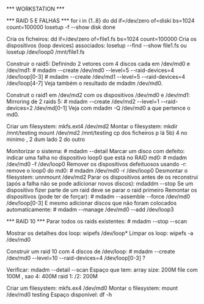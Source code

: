 *** WORKSTATION ***

*** RAID 5 E FALHAS ***
for i in {1..8}
do
	dd if=/dev/zero of=diski bs=1024 count=100000
	losetup -f --show disk
done

Cria os ficheiros:
	dd if=/dev/zero of=file1.fs bs=1024 count=100000
Cria os dispositivos (loop devices) associados:
	losetup --find --show file1.fs
	ou
	losetup /dev/loop0 /mnt/file1.fs

Construir o raid5: Definindo 2 vetores com 4 discos cada em /dev/md0 e /dev/md1:
	# mdadm --create /dev/md0 --level=5 --raid-devices=4 /dev/loop[0-3]
	# mdadm --create /dev/md1 --level=5 --raid-devices=4 /dev/loop[4-7]
Veja também o resultado de mdadm /dev/md0.

Construit o raid1 em /dev/md2 com os dispositivos /dev/md0 e /dev/md1: Mirroring de 2 raids 5:
	# mdadm --create /dev/md2 --level=1 --raid-devices=2 /dev/md[0-1]
Veja com mdadm -Q /dev/md0 a que pertence o md0.

Criar um filesystem:
	mkfs.ext4 /dev/md2
Montar o filesystem:
	mkdir /mnt/testing
	mount /dev/md2 /mnt/testing
	cp dos ficheiros p lá
5b) 4 no minimo , 2 dum lado 2 do outro

Monitorizar o sistema:
	# mdadm --detail
Marcar um disco com defeito: indicar uma falha no dispositivo loop0 que está no RAID md0:
	# mdadm /dev/md0 -f /dev/loop0
Remover os dispositivos defeituosos usando -r: remove o loop0 do md0:
	# mdadm /dev/md0 -r /dev/loop0
Desmontar o filesystem:
	unnmount /dev/md2
Parar os dispositivos antes de os reconstrui (após a falha não se pode adicionar novos discos):
	mdaddm --stop
Se um dispositivo fizer parte de um raid deve se parar o raid primeiro
Remontar os dispositivos (pode ter de forçar):
	# mdadm --assemble --force /dev/md0 /dev/loop[0-3]
E mesmo adicionar discos que não foram colocados automaticamente:
	# mdadm --manage /dev/md0 --add /dev/loop3


*** RAID 10 ***
Parar todos os raids existentes:
	# mdadm --stop --scan 

Mostrar os detalhes dos loop:
	wipefs /dev/loop*
Limpar os loop:
	wipefs -a /dev/md0

Construir um raid 10 com 4 discos de /dev/loop:
	# mdadm --create /dev/md0 --level=10 --raid-devices=4 /dev/loop[0-3] ?

Verificar:
	mdadm --detail --scan
Espaço que tem:
	array size: 200M
	file com 100M , sao 4: 400M
	raid 1: /2: 200M

Criar um filesystem:
	mkfs.ex4 /dev/md0
Montar o filesystem:
	mount /dev/md0 testing
Espaço disponível:
	df -h




